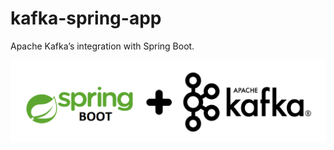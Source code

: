 # kafka-spring-app
Apache Kafka’s integration with Spring Boot. 

![Spring Boot + Apache Kafka](https://raw.githubusercontent.com/TechnocratSid/kafka-spring-app/master/src/main/resources/springboot%2Bapachekafka.png)
